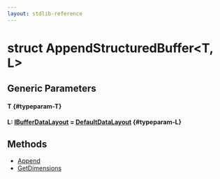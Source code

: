 ```yaml
---
layout: stdlib-reference
---
```


# struct AppendStructuredBuffer\<T, L\>

## Generic Parameters

#### T {#typeparam-T}
#### L: [IBufferDataLayout](/stdlib-reference/interfaces/IBufferDataLayout/index) = [DefaultDataLayout](/stdlib-reference/types/DefaultDataLayout/index) {#typeparam-L}

## Methods

* [Append](/stdlib-reference/types/AppendStructuredBuffer/Append)
* [GetDimensions](/stdlib-reference/types/AppendStructuredBuffer/GetDimensions)

